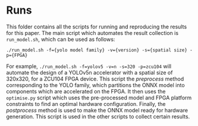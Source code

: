 # Runs

This folder contains all the scripts for running and reproducing the results for this paper.
The main script which automates the result collection is `run_model.sh`, which can be used as follows:

```
./run_model.sh -f={yolo model family} -v={version} -s={spatial size} -p={FPGA}
```

For example, `./run_model.sh -f=yolov5 -v=n -s=320 -p=zcu104` will automate the design of a YOLOv5n accelerator with a spatial size of 320x320, for a ZCU104 FPGA device.
This script the _preprocess_ method corresponding to the YOLO family, which partitions the ONNX model into components which are accelerated on the FPGA.
It then uses the `optimise.py` script which uses the pre-processed model and FPGA platform constraints to find an optimal hardware configuration.
Finally, the _postprocess_ method is used to make the ONNX model ready for hardware generation.
This script is used in the other scripts to collect certain results.
